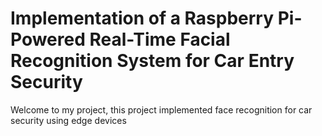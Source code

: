 # Implementation of a Raspberry Pi-Powered Real-Time Facial Recognition System for Car Entry Security

Welcome to my project, this project implemented face recognition for car security using edge devices 
